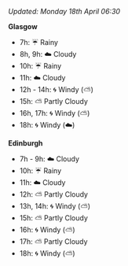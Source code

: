 *Updated: Monday 18th April 06:30*

**Glasgow**

* 7h: :umbrella: Rainy
* 8h, 9h: :cloud: Cloudy
* 10h: :umbrella: Rainy
* 11h: :cloud: Cloudy
* 12h - 14h: :cyclone: Windy (:partly_sunny:)
* 15h: :partly_sunny: Partly Cloudy
* 16h, 17h: :cyclone: Windy (:partly_sunny:)
* 18h: :cyclone: Windy (:cloud:)

**Edinburgh**

* 7h - 9h: :cloud: Cloudy
* 10h: :umbrella: Rainy
* 11h: :cloud: Cloudy
* 12h: :partly_sunny: Partly Cloudy
* 13h, 14h: :cyclone: Windy (:partly_sunny:)
* 15h: :partly_sunny: Partly Cloudy
* 16h: :cyclone: Windy (:partly_sunny:)
* 17h: :partly_sunny: Partly Cloudy
* 18h: :cyclone: Windy (:partly_sunny:)
